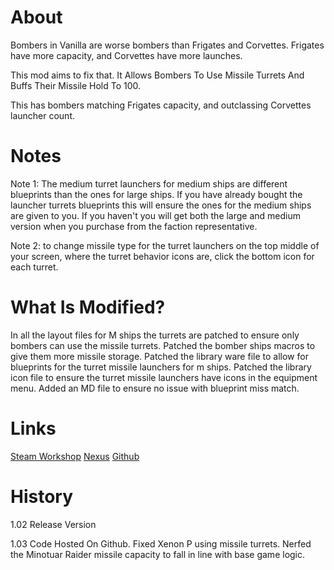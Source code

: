 # About

Bombers in Vanilla are worse bombers than Frigates and Corvettes. Frigates have more capacity, and Corvettes have more launches.

This mod aims to fix that. It Allows Bombers To Use Missile Turrets And Buffs Their Missile Hold To 100.

This has bombers matching Frigates capacity, and outclassing Corvettes launcher count.

# Notes

Note 1: The medium turret launchers for medium ships are different blueprints than the ones for large ships. If you have already bought the launcher turrets blueprints this will ensure the ones for the medium ships are given to you. If you haven't you will get both the large and medium version when you purchase from the faction representative.

Note 2: to change missile type for the turret launchers on the top middle of your screen, where the turret behavior icons are, click the bottom icon for each turret.

# What Is Modified?

In all the layout files for M ships the turrets are patched to ensure only bombers can use the missile turrets.
Patched the bomber ships macros to give them more missile storage.
Patched the library ware file to allow for blueprints for the turret missile launchers for m ships.
Patched the library icon file to ensure the turret missile launchers have icons in the equipment menu.
Added an MD file to ensure no issue with blueprint miss match.

# Links

[Steam Workshop](https://steamcommunity.com/sharedfiles/filedetails/?id=1893821953)
[Nexus](https://www.nexusmods.com/x4foundations/mods/356/)
[Github](https://github.com/rovermicrover/x4-improved-bombers/blob/master/README.md)

# History

1.02 Release Version

1.03 Code Hosted On Github. Fixed Xenon P using missile turrets. Nerfed the Minotuar Raider missile capacity to fall in line with base game logic.